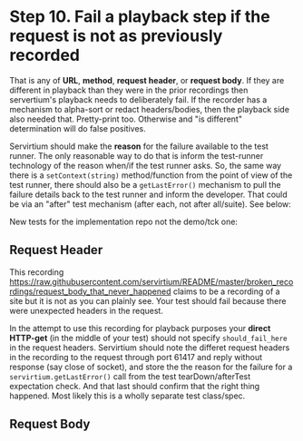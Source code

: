 # Step 10. Fail a playback step if the request is not as previously recorded

That is any of **URL**, **method**, **request header**, or **request body**. If they are different in playback than they were in the prior recordings then servertium's playback needs to deliberately fail. If the recorder has a mechanism to alpha-sort or redact headers/bodies, then the playback side also needed that. Pretty-print too. Otherwise and "is different" determination will do false positives.

Servirtium should make the **reason** for the failure available to the test runner. The only reasonable way to do that is inform the test-runner technology of the reason when/if the test runner asks.  So, the same way there is a `setContext(string)` method/function from the point of view of the test runner, there should also be a `getLastError()` mechanism to pull the failure details back to the test runner and inform the developer. That could be via an "after" test mechanism (after each, not after all/suite).  See below:

New tests for the implementation repo not the demo/tck one:

## Request Header

This recording https://raw.githubusercontent.com/servirtium/README/master/broken_recordings/request_body_that_never_happened 
claims to be a recording of a site but it is not as you can plainly see.  Your test should fail because there were unexpected headers in the request.

In the attempt to use this recording for playback purposes your **direct HTTP-get** (in the middle of your test) should not specify `should_fail_here` in the request headers.  Servirtium should note the differet request headers in the recording to the request through port 61417 and reply without response (say close of socket), and store the the reason for the failure for a `servirtium.getLastError()` call from the test tearDown/afterTest expectation check.  And that last should confirm that the right thing happened.  Most likely this is a wholly separate test class/spec.

## Request Body
